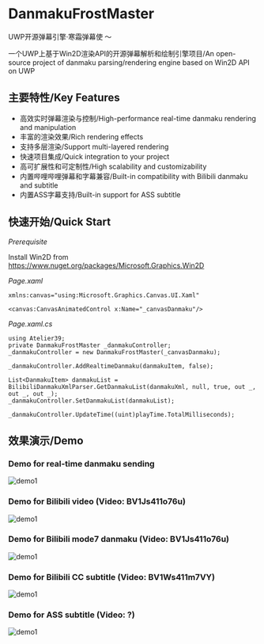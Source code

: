 # DanmakuFrostMaster
UWP开源弹幕引擎·寒霜弹幕使 ～

一个UWP上基于Win2D渲染API的开源弹幕解析和绘制引擎项目/An open-source project of danmaku parsing/rendering engine based on Win2D API on UWP

## 主要特性/Key Features
- 高效实时弹幕渲染与控制/High-performance real-time danmaku rendering and manipulation
- 丰富的渲染效果/Rich rendering effects
- 支持多层渲染/Support multi-layered rendering
- 快速项目集成/Quick integration to your project
- 高可扩展性和可定制性/High scalability and customizability
- 内置哔哩哔哩弹幕和字幕兼容/Built-in compatibility with Bilibili danmaku and subtitle
- 内置ASS字幕支持/Built-in support for ASS subtitle

## 快速开始/Quick Start
*Prerequisite*

Install Win2D from https://www.nuget.org/packages/Microsoft.Graphics.Win2D

*Page.xaml*

`xmlns:canvas="using:Microsoft.Graphics.Canvas.UI.Xaml"`

`<canvas:CanvasAnimatedControl x:Name="_canvasDanmaku"/>`

*Page.xaml.cs*

```
using Atelier39;
private DanmakuFrostMaster _danmakuController;
_danmakuController = new DanmakuFrostMaster(_canvasDanmaku);
```

`_danmakuController.AddRealtimeDanmaku(danmakuItem, false);`

```
List<DanmakuItem> danmakuList = BilibiliDanmakuXmlParser.GetDanmakuList(danmakuXml, null, true, out _, out _, out _);
_danmakuController.SetDanmakuList(danmakuList);
```

`_danmakuController.UpdateTime((uint)playTime.TotalMilliseconds);`

## 效果演示/Demo
### Demo for real-time danmaku sending
![demo1](https://github.com/cotaku/DanmakuFrostMaster/blob/main/DanmakuFrostMasterDemo/DemoScreenshots/demo1.png?raw=true)

### Demo for Bilibili video (Video: BV1Js411o76u)
![demo1](https://github.com/cotaku/DanmakuFrostMaster/blob/main/DanmakuFrostMasterDemo/DemoScreenshots/demo2-1.png?raw=true)
### Demo for Bilibili mode7 danmaku (Video: BV1Js411o76u)
![demo1](https://github.com/cotaku/DanmakuFrostMaster/blob/main/DanmakuFrostMasterDemo/DemoScreenshots/demo2-2.png?raw=true)

### Demo for Bilibili CC subtitle (Video: BV1Ws411m7VY)
![demo1](https://github.com/cotaku/DanmakuFrostMaster/blob/main/DanmakuFrostMasterDemo/DemoScreenshots/demo3.png?raw=true)

### Demo for ASS subtitle (Video: ?)
![demo1](https://github.com/cotaku/DanmakuFrostMaster/blob/main/DanmakuFrostMasterDemo/DemoScreenshots/demo4.png?raw=true)
